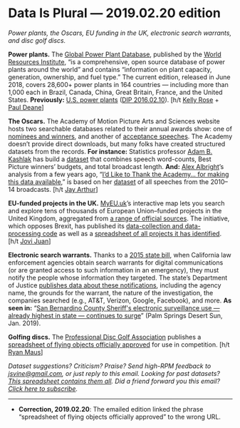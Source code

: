 Data Is Plural — 2019.02.20 edition
===================================

*Power plants, the Oscars, EU funding in the UK, electronic search warrants, and disc golf discs.*


__Power plants.__ The [Global Power Plant Database](http://datasets.wri.org/dataset/globalpowerplantdatabase), published by the [World Resources Institute](https://www.wri.org/our-work), “is a comprehensive, open source database of power plants around the world” and contains “information on plant capacity, generation, ownership, and fuel type.” The current edition, released in June 2018, covers 28,600+ power plants in 164 countries — including more than 1,000 each in Brazil, Canada, China, Great Britain, France, and the United States. __Previously:__ [U.S. power plants](https://www.eia.gov/electricity/data/eia923/) ([DIP 2016.02.10](https://www.data-is-plural.com/archive/2016-02-10-edition)). [h/t [Kelly Rose](https://www.linkedin.com/in/kelly-rose-44237bb6/) + [Paul Deane](https://www.linkedin.com/feed/update/urn:li:activity:6499389420544892928)]


__The Oscars.__ The Academy of Motion Picture Arts and Sciences website hosts two searchable databases related to their annual awards show: one of [nominees and winners](http://awardsdatabase.oscars.org/), and another of [acceptance speeches](http://aaspeechesdb.oscars.org/). The Academy doesn’t provide direct downloads, but many folks have created structured datasets from the records. __For instance:__ Statistics professor [Adam B. Kashlak](https://sites.ualberta.ca/~kashlak/) has build a [dataset](https://sites.ualberta.ca/~kashlak/kashCodeData.html) that combines speech word-counts, Best Picture winners’ budgets, and total broadcast length. __And:__ [Alex Albright](https://thelittledataset.com/about/)’s analysis from a few years ago, “[I’d Like to Thank the Academy… for making this data available](https://thelittledataset.com/2015/02/19/id-like-to-thank-the-academy-for-making-this-data-available/),” is based on her [dataset](https://github.com/apalbright/Oscars/blob/master/raw_data/oscars_10-14.csv) of all speeches from the 2010–14 broadcasts. [h/t [Jay Arthur](https://www.qimacros.com/about-knowware/jay-arthur-tqm-lean-six-sigma/)]


__EU-funded projects in the UK.__ [MyEU.uk](https://www.myeu.uk/)’s interactive map lets you search and explore tens of thousands of European Union–funded projects in the United Kingdom, aggregated from [a range of official sources](https://www.myeu.uk/about/). The initiative, which opposes Brexit, has published its [data-collection and data-processing code](https://github.com/TechForUK/my_eu) as well as a [spreadsheet of all projects it has identified](https://docs.google.com/spreadsheets/d/1doQnfcwxIBdTM1mecBevEt_4Vgih06fy_lWSZl0Hwac/edit#gid=0). [h/t [Jovi Juan](https://twitter.com/daoofj)]


__Electronic search warrants.__ Thanks to a [2015 state bill](https://www.lawfareblog.com/so-whats-california-electronic-communications-privacy-act), when California law enforcement agencies obtain search warrants for digital communications (or are granted access to such information in an emergency), they must notify the people whose information they targeted. The state’s Department of Justice [publishes data about these notifications](https://openjustice.doj.ca.gov/data), including the agency name, the grounds for the warrant, the nature of the investigation, the companies searched (e.g., AT&T, Verizon, Google, Facebook), and more. __As seen in:__ “[San Bernardino County Sheriff's electronic surveillance use — already highest in state — continues to surge](https://www.desertsun.com/story/news/crime_courts/2019/01/10/san-bernardino-county-sheriffs-department-searches-electronic-property-up/2542376002/)” (Palm Springs Desert Sun, Jan. 2019).


__Golfing discs.__ The [Professional Disc Golf Association](https://www.pdga.com/introduction) publishes a [spreadsheet of flying objects officially approved](https://www.pdga.com/documents/pdga-approved-discs) for use in competition. [h/t [Ryan Maus](https://twitter.com/RPMaus)]


*Dataset suggestions? Criticism? Praise? Send high-RPM feedback to <jsvine@gmail.com>, or just reply to this email. Looking for past datasets? [This spreadsheet contains them all](https://docs.google.com/spreadsheets/d/1wZhPLMCHKJvwOkP4juclhjFgqIY8fQFMemwKL2c64vk). Did a friend forward you this email? [Click here to subscribe](https://tinyletter.com/data-is-plural).*

---

- __Correction, 2019.02.20__: The emailed edition linked the phrase “spreadsheet of flying objects officially approved” to the wrong URL.
